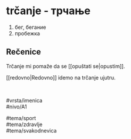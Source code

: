 # trčanje - трчање

1. бег, бегание  
2. пробежка

## Rečenice

Trčanje mi pomaže da se [[opuštati se|opustim]].

[[redovno|Redovno]] idemo na trčanje ujutru.

<br>

#vrsta/imenica  
#nivo/A1  

#tema/sport  
#tema/zdravlje  
#tema/svakodnevica
